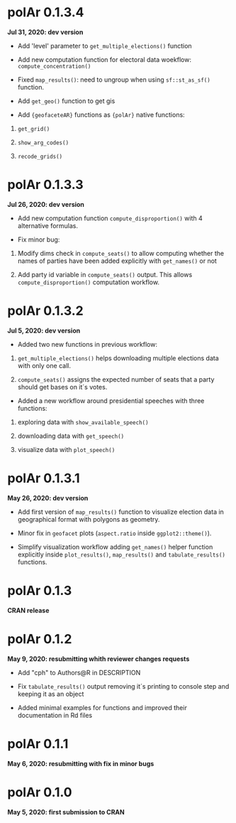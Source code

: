 # polAr 0.1.3.4

**Jul 31, 2020: dev version**

* Add 'level' parameter to `get_multiple_elections()` function

* Add new computation function for electoral data woekflow:  `compute_concentration()`

* Fixed `map_results()`: need to ungroup when using `sf::st_as_sf()` function. 

* Add `get_geo()` function to get gis

* Add `{geofaceteAR}` functions as `{polAr}` native functions: 

1. `get_grid()`

2. `show_arg_codes()`

3. `recode_grids()`

# polAr 0.1.3.3

**Jul 26, 2020: dev version**

* Add new computation function `compute_disproportion()` with 4 alternative formulas. 

* Fix minor bug:

1. Modify dims check in `compute_seats()`  to allow computing whether the names of parties have been added explicitly with `get_names()` or not

2. Add party id variable in `compute_seats()` output. This allows `compute_disproportion()` computation workflow. 

# polAr 0.1.3.2
**Jul 5, 2020: dev version**

* Added two new functions in previous workflow:

1. `get_multiple_elections()`  helps downloading multiple elections data with only one call. 

2. `compute_seats()` assigns the expected number of seats that a party should get bases on it´s votes. 

* Added a new workflow around presidential speeches with three functions:

1. exploring data with `show_available_speech()`

2. downloading data with `get_speech()`

3. visualize data with `plot_speech()`

# polAr 0.1.3.1

**May 26, 2020: dev version**

* Add first version of `map_results()` function to visualize election data in geographical format with polygons as geometry.

* Minor fix in `geofacet` plots (`aspect.ratio` inside `ggplot2::theme()`).

* Simplify visualization workflow adding `get_names()` helper function explicitly inside `plot_results()`, `map_results()` and `tabulate_results()` functions.

# polAr 0.1.3 

**CRAN release**

# polAr 0.1.2

**May 9, 2020:  resubmitting whith reviewer changes requests**

* Add "cph" to Authors\@R in DESCRIPTION

* Fix `tabulate_results()` output removing it´s printing to console step and keeping it as an object

* Added minimal examples for functions and improved  their documentation in Rd files
  
# polAr 0.1.1

**May 6, 2020: resubmitting with fix in minor bugs**

# polAr 0.1.0

**May 5, 2020:  first submission to CRAN**
